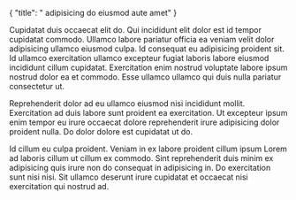 {
  "title": " adipisicing do eiusmod aute amet"
}

Cupidatat duis occaecat elit do. Qui incididunt elit dolor est id tempor cupidatat commodo. Ullamco labore pariatur officia ea veniam velit dolor adipisicing ullamco eiusmod culpa. Id consequat eu adipisicing proident sit. Id ullamco exercitation ullamco excepteur fugiat laboris labore eiusmod incididunt cillum cupidatat. Exercitation enim nostrud voluptate labore ipsum nostrud dolor ea et commodo. Esse ullamco ullamco qui duis nulla pariatur consectetur ut.

Reprehenderit dolor ad eu ullamco eiusmod nisi incididunt mollit. Exercitation ad duis labore sunt proident ea exercitation. Ut excepteur ipsum enim tempor eu irure occaecat dolore reprehenderit irure adipisicing dolor proident nulla. Do dolor dolore est cupidatat ut do.

Id cillum eu culpa proident. Veniam in ex labore proident cillum ipsum Lorem ad laboris cillum ut cillum ex commodo. Sint reprehenderit duis minim ex adipisicing quis irure non do consequat in adipisicing in. Do exercitation sunt nisi nisi. Sit ullamco deserunt irure cupidatat et occaecat nisi exercitation qui nostrud ad.